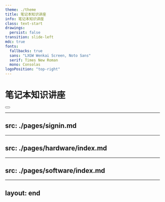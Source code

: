 ```yaml
---
theme: ./theme
title: 笔记本知识讲座
info: 笔记本知识讲座
class: text-start
drawings:
  persist: false
transition: slide-left
mdc: true
fonts:
  fallbacks: true
  sans: "LXGW Wenkai Screen, Noto Sans"
  serif: Times New Roman
  mono: Consolas
logoPosition: "top-right"
---
```


# 笔记本知识讲座

<div class="abs-br m-6 flex gap-2">
  <button @click="$slidev.nav.openInEditor()" title="Open in Editor" class="text-xl slidev-icon-btn opacity-50 !border-none !hover:text-white">
    <carbon:edit />
  </button>
  <a href="https://github.com/BUCTSNC/LaptopLecture" target="_blank" alt="GitHub" title="打开GitHub查看源码"
    class="text-xl slidev-icon-btn opacity-50 !border-none !hover:text-white">
    <carbon-logo-github />
  </a>
</div>

---
src: ./pages/signin.md
---

<!-- Slides will be imported from ./pages/signin.md -->

---
src: ./pages/hardware/index.md
---

<!-- Slides will be imported from ./pages/hardware/index.md -->

---
src: ./pages/software/index.md
---

<!-- Slides will be imported from ./pages/software/index.md -->

---
layout: end
---
